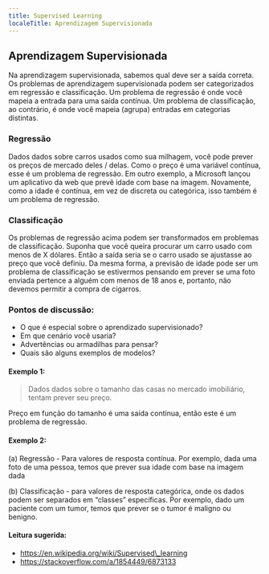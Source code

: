 ```yaml
---
title: Supervised Learning
localeTitle: Aprendizagem Supervisionada
---
```

## Aprendizagem Supervisionada

Na aprendizagem supervisionada, sabemos qual deve ser a saída correta. Os problemas de aprendizagem supervisionada podem ser categorizados em regressão e classificação. Um problema de regressão é onde você mapeia a entrada para uma saída contínua. Um problema de classificação, ao contrário, é onde você mapeia (agrupa) entradas em categorias distintas.

### Regressão

Dados dados sobre carros usados ​​como sua milhagem, você pode prever os preços de mercado deles / delas. Como o preço é uma variável contínua, esse é um problema de regressão. Em outro exemplo, a Microsoft lançou um aplicativo da web que prevê idade com base na imagem. Novamente, como a idade é contínua, em vez de discreta ou categórica, isso também é um problema de regressão.

### Classificação

Os problemas de regressão acima podem ser transformados em problemas de classificação. Suponha que você queira procurar um carro usado com menos de X dólares. Então a saída seria se o carro usado se ajustasse ao preço que você definiu. Da mesma forma, a previsão de idade pode ser um problema de classificação se estivermos pensando em prever se uma foto enviada pertence a alguém com menos de 18 anos e, portanto, não devemos permitir a compra de cigarros.

### Pontos de discussão:

*   O que é especial sobre o aprendizado supervisionado?
*   Em que cenário você usaria?
*   Advertências ou armadilhas para pensar?
*   Quais são alguns exemplos de modelos?

#### Exemplo 1:

> Dados dados sobre o tamanho das casas no mercado imobiliário, tentam prever seu preço.

Preço em função do tamanho é uma saída contínua, então este é um problema de regressão.

#### Exemplo 2:

(a) Regressão - Para valores de resposta contínua. Por exemplo, dada uma foto de uma pessoa, temos que prever sua idade com base na imagem dada

(b) Classificação - para valores de resposta categórica, onde os dados podem ser separados em “classes” específicas. Por exemplo, dado um paciente com um tumor, temos que prever se o tumor é maligno ou benigno.

#### Leitura sugerida:

*   https://en.wikipedia.org/wiki/Supervised\_learning
*   https://stackoverflow.com/a/1854449/6873133